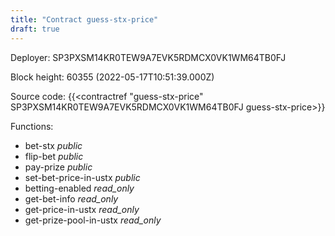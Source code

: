 ```yaml
---
title: "Contract guess-stx-price"
draft: true
---
```

Deployer: SP3PXSM14KR0TEW9A7EVK5RDMCX0VK1WM64TB0FJ


 



Block height: 60355 (2022-05-17T10:51:39.000Z)

Source code: {{<contractref "guess-stx-price" SP3PXSM14KR0TEW9A7EVK5RDMCX0VK1WM64TB0FJ guess-stx-price>}}

Functions:

* bet-stx _public_
* flip-bet _public_
* pay-prize _public_
* set-bet-price-in-ustx _public_
* betting-enabled _read_only_
* get-bet-info _read_only_
* get-price-in-ustx _read_only_
* get-prize-pool-in-ustx _read_only_
